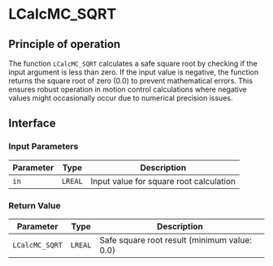 # LCalcMC_SQRT

## Principle of operation

The function `LCalcMC_SQRT` calculates a safe square root by checking if the input argument is less than zero. If the input value is negative, the function returns the square root of zero (0.0) to prevent mathematical errors. This ensures robust operation in motion control calculations where negative values might occasionally occur due to numerical precision issues.

## Interface

### Input Parameters

| Parameter | Type | Description |
|-----------|------|-------------|
| `in` | `LREAL` | Input value for square root calculation |

### Return Value

| Parameter | Type | Description |
|-----------|------|-------------|
| `LCalcMC_SQRT` | `LREAL` | Safe square root result (minimum value: 0.0) |
